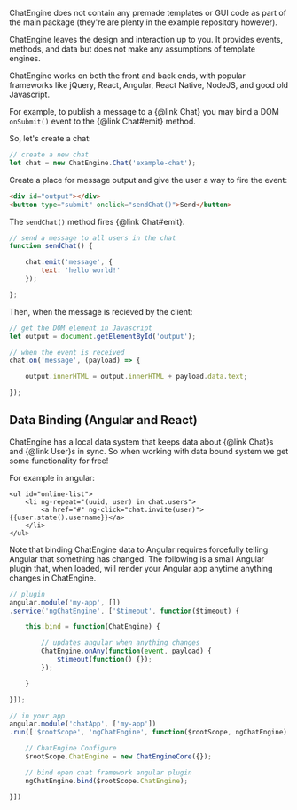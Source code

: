 ChatEngine does not contain any premade templates or GUI code as part of the
main package (they're are plenty in the example repository however).

ChatEngine leaves the design and interaction up to you. It provides events,
methods, and data but does not make any assumptions of template engines.

ChatEngine works on both the front and back ends, with popular frameworks like
jQuery, React, Angular, React Native, NodeJS, and good old Javascript.

For example, to publish a message to a {@link Chat} you may bind a DOM ```onSubmit()``` event to
the {@link Chat#emit} method.

So, let's create a chat:

```js
// create a new chat
let chat = new ChatEngine.Chat('example-chat');
```

Create a place for message  output and give the user a way to fire the event:

```html
<div id="output"></div>
<button type="submit" onclick="sendChat()">Send</button>
```

The ```sendChat()``` method fires {@link Chat#emit}.

```js
// send a message to all users in the chat
function sendChat() {

    chat.emit('message', {
        text: 'hello world!'
    });

};
```

Then, when the message is recieved by the client:

```js
// get the DOM element in Javascript
let output = document.getElementById('output');

// when the event is received
chat.on('message', (payload) => {

    output.innerHTML = output.innerHTML + payload.data.text;

});
```

## Data Binding (Angular and React)

ChatEngine has a local data system that keeps data about {@link Chat}s and {@link User}s in sync. So when working with data bound system we get some functionality for free!

For example in angular:

```
<ul id="online-list">
    <li ng-repeat="(uuid, user) in chat.users">
        <a href="#" ng-click="chat.invite(user)">{{user.state().username}}</a>
    </li>
</ul>
```

Note that binding ChatEngine data to Angular requires forcefully telling Angular that something has changed. The following is a small Angular plugin that, when loaded, will render your Angular app anytime anything changes in ChatEngine.

```js
// plugin
angular.module('my-app', [])
.service('ngChatEngine', ['$timeout', function($timeout) {

    this.bind = function(ChatEngine) {

        // updates angular when anything changes
        ChatEngine.onAny(function(event, payload) {
            $timeout(function() {});
        });

    }

}]);

// in your app
angular.module('chatApp', ['my-app'])
.run(['$rootScope', 'ngChatEngine', function($rootScope, ngChatEngine) {

    // ChatEngine Configure
    $rootScope.ChatEngine = new ChatEngineCore({});

    // bind open chat framework angular plugin
    ngChatEngine.bind($rootScope.ChatEngine);

}])

```
